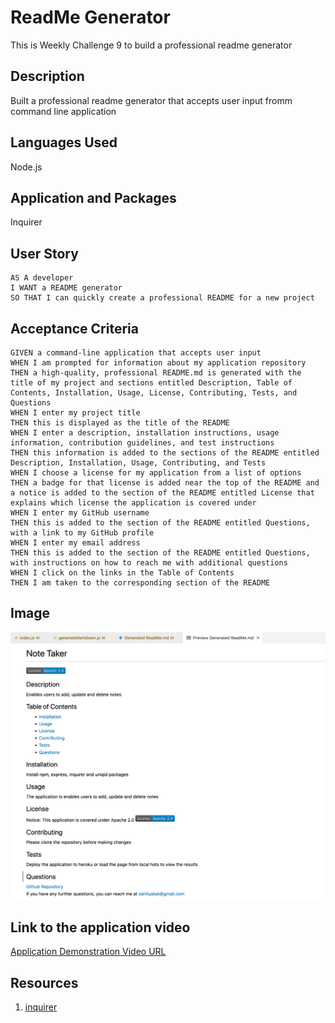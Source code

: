 # ReadMe Generator
This is Weekly Challenge 9 to build a professional readme generator

## Description
Built a professional readme generator that accepts user input fromm command line application

## Languages Used
Node.js

## Application and Packages
Inquirer 

## User Story

```
AS A developer
I WANT a README generator
SO THAT I can quickly create a professional README for a new project
```

## Acceptance Criteria

```
GIVEN a command-line application that accepts user input
WHEN I am prompted for information about my application repository
THEN a high-quality, professional README.md is generated with the title of my project and sections entitled Description, Table of Contents, Installation, Usage, License, Contributing, Tests, and Questions
WHEN I enter my project title
THEN this is displayed as the title of the README
WHEN I enter a description, installation instructions, usage information, contribution guidelines, and test instructions
THEN this information is added to the sections of the README entitled Description, Installation, Usage, Contributing, and Tests
WHEN I choose a license for my application from a list of options
THEN a badge for that license is added near the top of the README and a notice is added to the section of the README entitled License that explains which license the application is covered under
WHEN I enter my GitHub username
THEN this is added to the section of the README entitled Questions, with a link to my GitHub profile
WHEN I enter my email address
THEN this is added to the section of the README entitled Questions, with instructions on how to reach me with additional questions
WHEN I click on the links in the Table of Contents
THEN I am taken to the corresponding section of the README
```

## Image

![Screenshot of generated ReadMe](/Assets/generatedReadMe.png)

## Link to the application video

[Application Demonstration Video URL](https://drive.google.com/file/d/1_o9SMgVW9b21g5oG4dDUr2d9RE-Jub3P/view)

## Resources

1. [inquirer](https://www.npmjs.com/package/inquirer)


